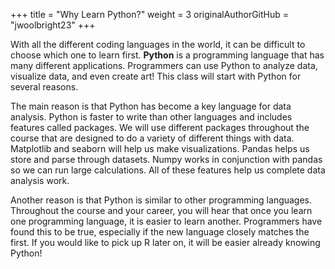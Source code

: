 +++
title = "Why Learn Python?"
weight = 3
originalAuthorGitHub = "jwoolbright23"
+++

With all the different coding languages in the world, it can be difficult to choose which one to learn first. **Python** is a programming language that has many different applications. Programmers can use Python to analyze data, visualize data, and even create art! This class will start with Python for several reasons.

The main reason is that Python has become a key language for data analysis. Python is faster to write than other languages and includes features called packages. We will use different packages throughout the course that are designed to do a variety of different things with data. Matplotlib and seaborn will help us make visualizations. Pandas helps us store and parse through datasets. Numpy works in conjunction with pandas so we can run large calculations. All of these features help us complete data analysis work.

Another reason is that Python is similar to other programming languages. Throughout the course and your career, you will hear that once you learn one programming language, it is easier to learn another. Programmers have found this to be true, especially if the new language closely matches the first. If you would like to pick up R later on, it will be easier already knowing Python!
